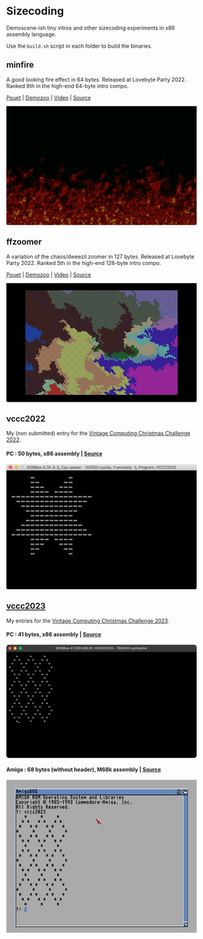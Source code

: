 # Sizecoding

Demoscene-ish tiny intros and other sizecoding experiments in x86 assembly language.

Use the `build.sh` script in each folder to build the binaries.

## minfire

A good looking fire effect in 64 bytes. Released at Lovebyte Party 2022. Ranked 9th in the high-end 64-byte intro compo.

[Pouet](https://www.pouet.net/prod.php?which=90974) | [Demozoo](https://demozoo.org/productions/305327/) | [Video](https://github.com/xeleh/sizecoding/raw/main/minfire/minfire.mp4) | [Source](https://github.com/xeleh/sizecoding/blob/main/minfire/minfire.asm)

![screenshot](https://github.com/xeleh/sizecoding/blob/main/minfire/minfire.png)

## ffzoomer

A variation of the chaos/dweezil zoomer in 127 bytes. Released at Lovebyte Party 2022. Ranked 5th in the high-end 128-byte intro compo.

[Pouet](https://www.pouet.net/prod.php?which=90976) | [Demozoo](https://demozoo.org/productions/305356/) | [Video](https://github.com/xeleh/sizecoding/raw/main/ffzoomer/ffzoomer.mp4) | [Source](https://github.com/xeleh/sizecoding/blob/main/ffzoomer/ffzoomer.asm)

![screenshot](https://github.com/xeleh/sizecoding/blob/main/ffzoomer/ffzoomer.png)

## vccc2022

My (non submitted) entry for the [Vintage Computing Christmas Challenge 2022](https://logiker.com/Vintage-Computing-Christmas-Challenge-2022).

#### PC : 50 bytes, x86 assembly | [Source](vccc2022/v7.asm)

![screenshot](vccc2022/screenshot.png)

## [vccc2023](vccc2023)

My entries for the [Vintage Computing Christmas Challenge 2023](https://logiker.com/Vintage-Computing-Christmas-Challenge-2023).

#### PC : 41 bytes, x86 assembly | [Source](vccc2023/x86/v5.asm)

![screenshot](vccc2023/x86/result.png)

#### Amiga : 68 bytes (without header), M68k assembly | [Source](vccc2023/amiga/v4.s)

![screenshot](vccc2023/amiga/result.png)

